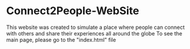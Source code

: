 # Connect2People-WebSite
This website was created to simulate a place where people can connect with others and share their experiences all around the globe 
To see the main page, please go to the "index.html" file
